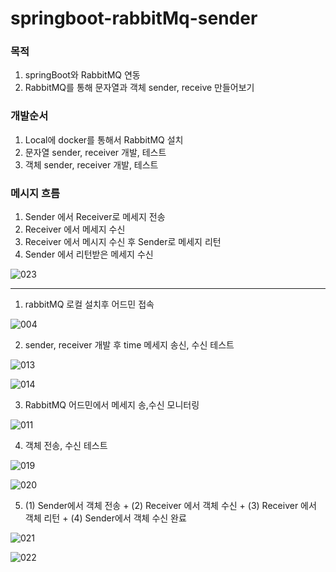 # springboot-rabbitMq-sender

### 목적
1. springBoot와 RabbitMQ 연동
2. RabbitMQ를 통해 문자열과 객체 sender, receive 만들어보기

### 개발순서
1. Local에 docker를 통해서 RabbitMQ 설치
2. 문자열 sender, receiver 개발, 테스트
3. 객체 sender, receiver 개발, 테스트 

###  메시지 흐름
1. Sender 에서 Receiver로 메세지 전송  
2. Receiver 에서 메세지 수신
3. Receiver 에서 메시지 수신 후 Sender로 메세지 리턴 
4. Sender 에서 리턴받은 메세지 수신 

![023](https://user-images.githubusercontent.com/48856906/165856446-36e40aaf-6776-4b49-8b2c-2fcaa67c6ed5.PNG)

----

1. rabbitMQ 로컬 설치후 어드민 접속

![004](https://user-images.githubusercontent.com/48856906/165857617-c4cbc77d-e034-404b-81ba-5b2b6478e01a.PNG)

2. sender, receiver 개발 후 time 메세지 송신, 수신 테스트

![013](https://user-images.githubusercontent.com/48856906/165857903-40d98076-9f87-420c-a21d-5c3ceec68e08.PNG)

![014](https://user-images.githubusercontent.com/48856906/165857911-566173d6-5cf1-4a55-944b-0012dea0f6e5.PNG)

3. RabbitMQ 어드민에서 메세지 송,수신 모니터링

![011](https://user-images.githubusercontent.com/48856906/165857990-1cb4ca9e-939b-4b0b-996b-678a4ebc1348.PNG)

4. 객체 전송, 수신 테스트  

![019](https://user-images.githubusercontent.com/48856906/165858346-72252ab3-fa82-4eee-815c-1c9ce75d7eb3.PNG)

![020](https://user-images.githubusercontent.com/48856906/165858362-b8dec77e-fd59-4957-a5e8-63a81ff808af.PNG)

5. (1) Sender에서 객체 전송 + (2) Receiver 에서 객체 수신 + (3) Receiver 에서 객체 리턴 + (4) Sender에서 객체 수신 완료

![021](https://user-images.githubusercontent.com/48856906/165858375-b2feffa3-a462-4403-a71d-d5a70d53c42d.PNG)

![022](https://user-images.githubusercontent.com/48856906/165858389-20d99029-aa79-4e6c-a2eb-05be50ba740e.PNG)

